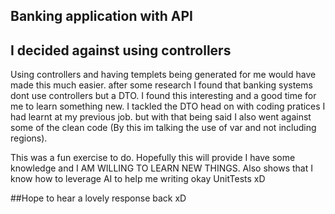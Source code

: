 ## Banking application with API

## I decided against using controllers
Using controllers and having templets being generated for me would have made this much easier. 
after some research I found that banking systems dont use controllers but a DTO.
I found this interesting and a good time for me to learn something new. 
I tackled the DTO head on with coding pratices I had learnt at my previous job. 
but with that being said I also went against some of the clean code 
(By this im talking the use of var and not including regions).


This was a fun exercise to do. 
Hopefully this will provide I have some knowledge and I AM WILLING TO LEARN NEW THINGS.
Also shows that I know how to leverage AI to help me writing okay UnitTests xD

##Hope to hear a lovely response back xD
